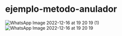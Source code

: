# ejemplo-metodo-anulador

![WhatsApp Image 2022-12-16 at 19 20 19 (1)](https://user-images.githubusercontent.com/105259381/208212508-c484bb63-31c8-465a-8cb7-c8ec1b495d1e.jpeg)
![WhatsApp Image 2022-12-16 at 19 20 19](https://user-images.githubusercontent.com/105259381/208212516-05ea634b-d94a-478d-99ef-faa8cfe94f97.jpeg)
